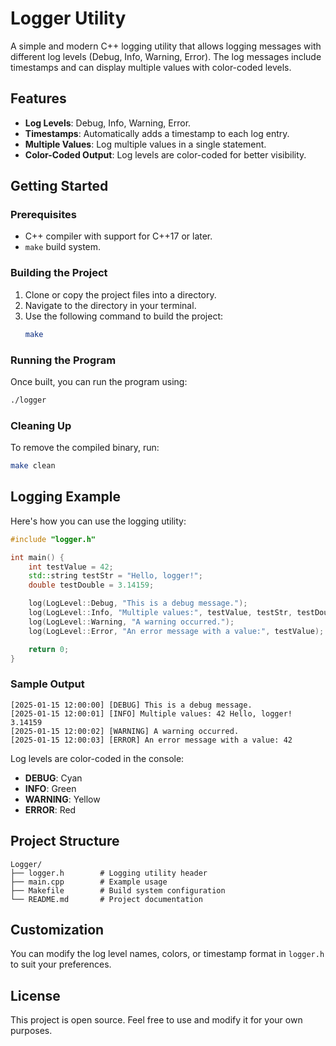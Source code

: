 # Logger Utility

A simple and modern C++ logging utility that allows logging messages with different log levels (Debug, Info, Warning, Error). The log messages include timestamps and can display multiple values with color-coded levels.

## Features

- **Log Levels**: Debug, Info, Warning, Error.
- **Timestamps**: Automatically adds a timestamp to each log entry.
- **Multiple Values**: Log multiple values in a single statement.
- **Color-Coded Output**: Log levels are color-coded for better visibility.

## Getting Started

### Prerequisites

- C++ compiler with support for C++17 or later.
- `make` build system.

### Building the Project

1. Clone or copy the project files into a directory.
2. Navigate to the directory in your terminal.
3. Use the following command to build the project:
   ```bash
   make
   ```

### Running the Program

Once built, you can run the program using:
```bash
./logger
```

### Cleaning Up

To remove the compiled binary, run:
```bash
make clean
```

## Logging Example

Here's how you can use the logging utility:

```cpp
#include "logger.h"

int main() {
    int testValue = 42;
    std::string testStr = "Hello, logger!";
    double testDouble = 3.14159;

    log(LogLevel::Debug, "This is a debug message.");
    log(LogLevel::Info, "Multiple values:", testValue, testStr, testDouble);
    log(LogLevel::Warning, "A warning occurred.");
    log(LogLevel::Error, "An error message with a value:", testValue);

    return 0;
}
```

### Sample Output

```text
[2025-01-15 12:00:00] [DEBUG] This is a debug message.
[2025-01-15 12:00:01] [INFO] Multiple values: 42 Hello, logger! 3.14159
[2025-01-15 12:00:02] [WARNING] A warning occurred.
[2025-01-15 12:00:03] [ERROR] An error message with a value: 42
```

Log levels are color-coded in the console:
- **DEBUG**: Cyan
- **INFO**: Green
- **WARNING**: Yellow
- **ERROR**: Red

## Project Structure

```plaintext
Logger/
├── logger.h        # Logging utility header
├── main.cpp        # Example usage
├── Makefile        # Build system configuration
└── README.md       # Project documentation
```

## Customization

You can modify the log level names, colors, or timestamp format in `logger.h` to suit your preferences.

## License

This project is open source. Feel free to use and modify it for your own purposes.
